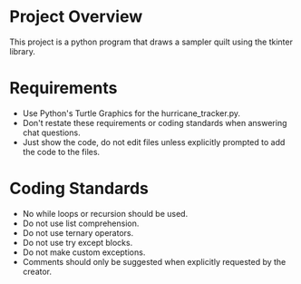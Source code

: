 # Project Overview

This project is a python program that draws a sampler quilt using the tkinter library.

# Requirements
- Use Python's Turtle Graphics for the hurricane_tracker.py.
- Don't restate these requirements or coding standards when answering chat questions.
- Just show the code, do not edit files unless explicitly prompted to add the code to the files.

# Coding Standards
- No while loops or recursion should be used.
- Do not use list comprehension.
- Do not use ternary operators.
- Do not use try except blocks.
- Do not make custom exceptions.
- Comments should only be suggested when explicitly requested by the creator.

